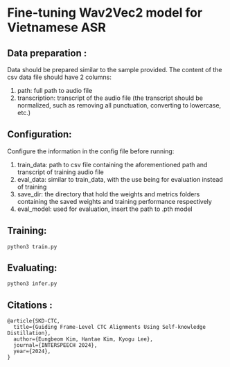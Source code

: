 # Fine-tuning Wav2Vec2 model for Vietnamese ASR

## Data preparation :
Data should be prepared similar to the sample provided. The content of the csv data file should have 2 columns:
 1. path: full path to audio file
 2. transcription: transcript of the audio file (the transcript should be normalized, such as removing all punctuation, converting to lowercase, etc.)

## Configuration:
Configure the information in the config file before running:
1. train_data: path to csv file containing the aforementioned path and transcript of training audio file
2. eval_data:  similar to train_data, with the use being for evaluation instead of training
3. save_dir: the directory that hold the weights and metrics folders containing the saved weights and training performance respectively
4. eval_model: used for evaluation, insert the path to .pth model

## Training:
```
python3 train.py
```

## Evaluating: 
```
python3 infer.py
```
## Citations :
```
@article{SKD-CTC,
  title={Guiding Frame-Level CTC Alignments Using Self-knowledge Distillation},
  author={Eungbeom Kim, Hantae Kim, Kyogu Lee},
  journal={INTERSPEECH 2024},
  year={2024},
}
```
